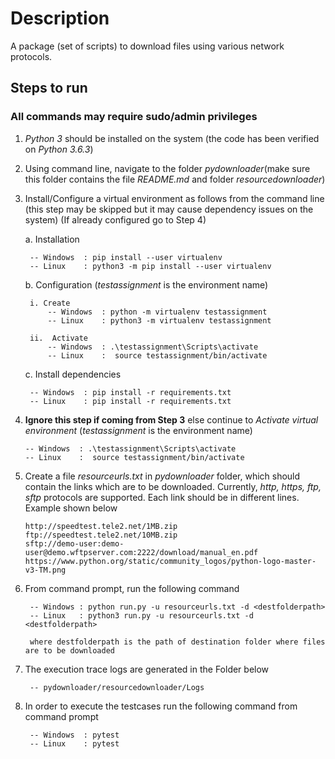 # Description
A package (set of scripts) to download files using various network protocols.

## Steps to run
### All commands may require sudo/admin privileges
1. *Python 3* should be installed on the system (the code has been verified on *Python 3.6.3*)
2. Using command line, navigate to the folder *pydownloader*(make sure this folder contains the file *README.md* and folder *resourcedownloader*)

3. Install/Configure a virtual environment as follows from the command line (this step may be skipped but it may cause dependency issues on the system) (If already configured go to Step 4)
    
    a. Installation 
        
        -- Windows  : pip install --user virtualenv
        -- Linux    : python3 -m pip install --user virtualenv
        
    b. Configuration (*testassignment* is the environment name)
        
        i. Create
            -- Windows  : python -m virtualenv testassignment
            -- Linux    : python3 -m virtualenv testassignment 
        
        ii.  Activate 
            -- Windows  : .\testassignment\Scripts\activate
            -- Linux    :  source testassignment/bin/activate 
        
    c. Install dependencies      
          
        -- Windows  : pip install -r requirements.txt
        -- Linux    : pip install -r requirements.txt 
    
 4. **Ignore this step if coming from Step 3** else continue to *Activate virtual environment* (*testassignment* is the environment name)
        
        -- Windows  : .\testassignment\Scripts\activate
        -- Linux    :  source testassignment/bin/activate 
        
5. Create a file *resourceurls.txt* in *pydownloader* folder, which should contain the links which are to be downloaded. Currently, *http, https, ftp, sftp* protocols are supported. Each link should be in different lines. Example shown below
    ```
    http://speedtest.tele2.net/1MB.zip
    ftp://speedtest.tele2.net/10MB.zip
    sftp://demo-user:demo-user@demo.wftpserver.com:2222/download/manual_en.pdf
    https://www.python.org/static/community_logos/python-logo-master-v3-TM.png
    ```

6. From command prompt, run the following command
    
        -- Windows : python run.py -u resourceurls.txt -d <destfolderpath>
        -- Linux   : python3 run.py -u resourceurls.txt -d <destfolderpath>
		
		where destfolderpath is the path of destination folder where files are to be downloaded 

7. The execution trace logs are generated in the Folder below
        
        -- pydownloader/resourcedownloader/Logs 

8. In order to execute the testcases run the following command from command prompt
    
        -- Windows  : pytest
        -- Linux    : pytest

